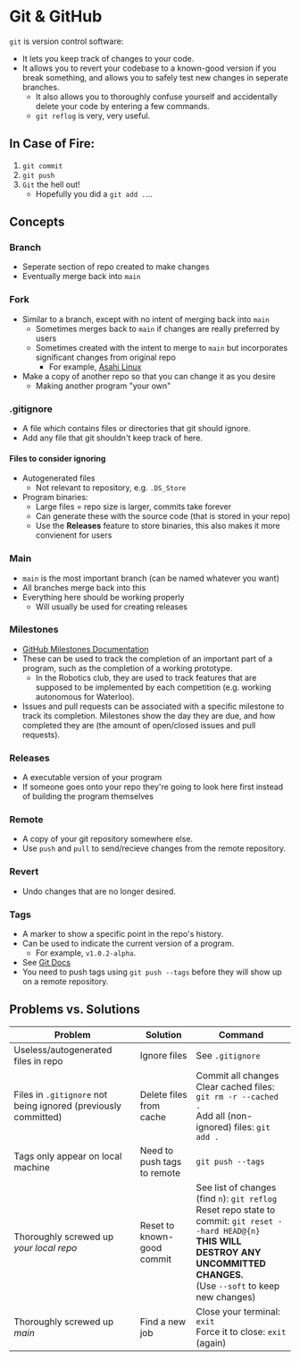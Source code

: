# Git & GitHub
`git` is version control software:
* It lets you keep track of changes to your code.
* It allows you to revert your codebase to a known-good version if you break something, and allows you to safely test new changes in seperate branches.
	* It also allows you to thoroughly confuse yourself and accidentally delete your code by entering a few commands.
	* `git reflog` is very, very useful.

## In Case of Fire:
1. `git commit`
1. `git push`
1. `Git` the hell out!
	* Hopefully you did a `git add .`...

## Concepts
### Branch
* Seperate section of repo created to make changes
* Eventually merge back into `main`

### Fork
* Similar to a branch, except with no intent of merging back into `main`
	* Sometimes merges back to `main` if changes are really preferred by users
	* Sometimes created with the intent to merge to `main` but incorporates significant changes from original repo
		* For example, [Asahi Linux](https://github.com/AsahiLinux/linux)
* Make a copy of another repo so that you can change it as you desire
	* Making another program "your own"

### .gitignore
* A file which contains files or directories that git should ignore.
* Add any file that git shouldn't keep track of here.

#### Files to consider ignoring
* Autogenerated files
	* Not relevant to repository, e.g. `.DS_Store`
* Program binaries:
	* Large files = repo size is larger, commits take forever
	* Can generate these with the source code (that is stored in your repo)
	* Use the **Releases** feature to store binaries, this also makes it more convienent for users

### Main
* `main` is the most important branch (can be named whatever you want)
* All branches merge back into this
* Everything here should be working properly
	* Will usually be used for creating releases

### Milestones
* [GitHub Milestones Documentation](https://docs.github.com/en/issues/using-labels-and-milestones-to-track-work/about-milestones)
* These can be used to track the completion of an important part of a program, such as the completion of a working prototype.
	* In the Robotics club, they are used to track features that are supposed to be implemented by each competition (e.g. working autonomous for Waterloo).
* Issues and pull requests can be associated with a specific milestone to track its completion. Milestones show the day they are due, and how completed they are (the amount of open/closed issues and pull requests).

### Releases
* A executable version of your program
* If someone goes onto your repo they're going to look here first instead of building the program themselves

### Remote
* A copy of your git repository somewhere else.
* Use `push` and `pull` to send/recieve changes from the remote repository.

### Revert
* Undo changes that are no longer desired.

### Tags
* A marker to show a specific point in the repo's history.
* Can be used to indicate the current version of a program.
	* For example, `v1.0.2-alpha`.
* See [Git Docs](https://git-scm.com/book/en/v2/Git-Basics-Tagging)
* You need to push tags using `git push --tags` before they will show up on a remote repository.

## Problems vs. Solutions
| Problem | Solution | Command |
| ------- | -------- | ------- |
| Useless/autogenerated files in repo | Ignore files | See `.gitignore` |
| Files in `.gitignore` not being ignored (previously committed) | Delete files from cache | Commit all changes<br>Clear cached files: `git rm -r --cached .`<br>Add all (non-ignored) files: `git add .` |
| Tags only appear on local machine | Need to push tags to remote | `git push --tags` |
| Thoroughly screwed up *your local repo* | Reset to known-good commit | See list of changes (find `n`): `git reflog`<br>Reset repo state to commit: `git reset --hard HEAD@{n}`<br>**THIS WILL DESTROY ANY UNCOMMITTED CHANGES.**<br>(Use `--soft` to keep new changes) |
| Thoroughly screwed up *main* | Find a new job | Close your terminal: `exit`<br>Force it to close: `exit` (again) |
